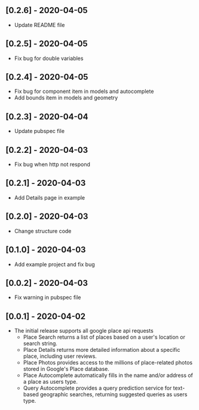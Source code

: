 ## [0.2.6] - 2020-04-05

- Update README file

## [0.2.5] - 2020-04-05

- Fix bug for double variables

## [0.2.4] - 2020-04-05

- Fix bug for component item in models and autocomplete
- Add bounds item in models and geometry

## [0.2.3] - 2020-04-04

- Update pubspec file

## [0.2.2] - 2020-04-03

- Fix bug when http not respond

## [0.2.1] - 2020-04-03

- Add Details page in example

## [0.2.0] - 2020-04-03

- Change structure code

## [0.1.0] - 2020-04-03

- Add example project and fix bug

## [0.0.2] - 2020-04-03

- Fix warning in pubspec file

## [0.0.1] - 2020-04-02

- The initial release supports all google place api requests
  - Place Search returns a list of places based on a user's location or search string.
  - Place Details returns more detailed information about a specific place, including user reviews.
  - Place Photos provides access to the millions of place-related photos stored in Google's Place database.
  - Place Autocomplete automatically fills in the name and/or address of a place as users type.
  - Query Autocomplete provides a query prediction service for text-based geographic searches, returning suggested queries as users type.
